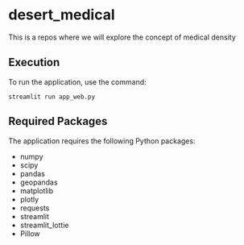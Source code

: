 # desert_medical
This is a repos where we will explore the concept of medical density

## Execution
To run the application, use the command:

```streamlit run app_web.py``` 


## Required Packages
The application requires the following Python packages:
- numpy
- scipy
- pandas
- geopandas
- matplotlib
- plotly
- requests
- streamlit
- streamlit_lottie
- Pillow

